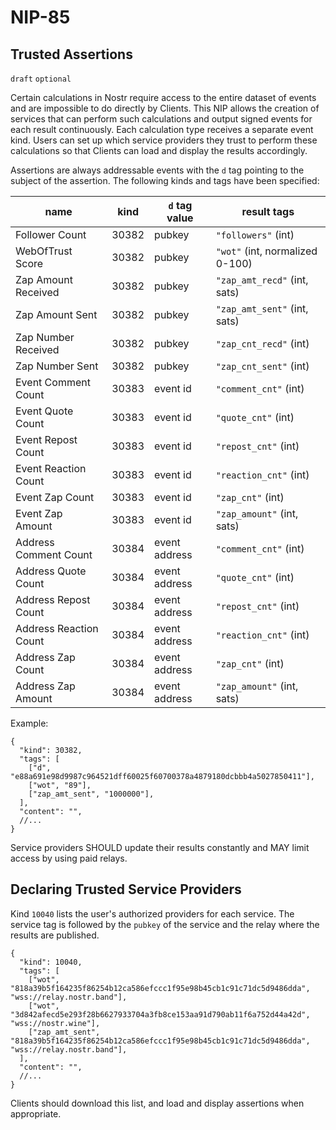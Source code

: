 NIP-85
======

Trusted Assertions
------------------

`draft` `optional`

Certain calculations in Nostr require access to the entire dataset of events and are impossible to do directly by Clients. This NIP allows the creation of services that can perform such calculations and output signed events for each result continuously. Each calculation type receives a separate event kind. Users can set up which service providers they trust to perform these calculations so that Clients can load and display the results accordingly.

Assertions are always addressable events with the `d` tag pointing to the subject of the assertion. The following kinds and tags have been specified:

| name                  | kind  | `d` tag value | result tags                         | 
| --------------------- | ----- | ------------- | ----------------------------------- |
| Follower Count        | 30382 | pubkey        | `"followers"` (int)                 | 
| WebOfTrust Score      | 30382 | pubkey        | `"wot"` (int, normalized 0-100)     | 
| Zap Amount Received   | 30382 | pubkey        | `"zap_amt_recd"` (int, sats)        | 
| Zap Amount Sent       | 30382 | pubkey        | `"zap_amt_sent"` (int, sats)        | 
| Zap Number Received   | 30382 | pubkey        | `"zap_cnt_recd"` (int)              | 
| Zap Number Sent       | 30382 | pubkey        | `"zap_cnt_sent"` (int)              |
| Event Comment Count   | 30383 | event id      | `"comment_cnt"` (int)               |
| Event Quote Count     | 30383 | event id      | `"quote_cnt"` (int)                 |
| Event Repost Count    | 30383 | event id      | `"repost_cnt"` (int)                |
| Event Reaction Count  | 30383 | event id      | `"reaction_cnt"` (int)              |
| Event Zap Count       | 30383 | event id      | `"zap_cnt"` (int)                   |     
| Event Zap Amount      | 30383 | event id      | `"zap_amount"` (int, sats)          |
| Address Comment Count | 30384 | event address | `"comment_cnt"` (int)               |
| Address Quote Count   | 30384 | event address | `"quote_cnt"` (int)                 |
| Address Repost Count  | 30384 | event address | `"repost_cnt"` (int)                |
| Address Reaction Count| 30384 | event address | `"reaction_cnt"` (int)              |
| Address Zap Count     | 30384 | event address | `"zap_cnt"` (int)                   |     
| Address Zap Amount    | 30384 | event address | `"zap_amount"` (int, sats)          |

Example: 

```jsonc
{
  "kind": 30382,
  "tags": [
    ["d", "e88a691e98d9987c964521dff60025f60700378a4879180dcbbb4a5027850411"],
    ["wot", "89"],
    ["zap_amt_sent", "1000000"],
  ],
  "content": "",
  //...
}
```

Service providers SHOULD update their results constantly and MAY limit access by using paid relays.

## Declaring Trusted Service Providers

Kind `10040` lists the user's authorized providers for each service. The service tag is followed by the `pubkey` of the service and the relay where the results are published.

```jsonc
{
  "kind": 10040,
  "tags": [
    ["wot", "818a39b5f164235f86254b12ca586efccc1f95e98b45cb1c91c71dc5d9486dda", "wss://relay.nostr.band"],
    ["wot", "3d842afecd5e293f28b6627933704a3fb8ce153aa91d790ab11f6a752d44a42d", "wss://nostr.wine"],
    ["zap_amt_sent", "818a39b5f164235f86254b12ca586efccc1f95e98b45cb1c91c71dc5d9486dda", "wss://relay.nostr.band"],
  ],
  "content": "",
  //...
}
```

Clients should download this list, and load and display assertions when appropriate. 
